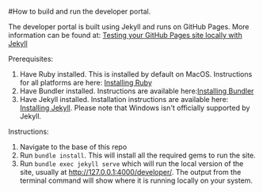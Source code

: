 #How to build and run the developer portal.

The developer portal is built using Jekyll and runs on GitHub Pages.  More information can be found at: <a href="https://docs.github.com/en/pages/setting-up-a-github-pages-site-with-jekyll/testing-your-github-pages-site-locally-with-jekyll">Testing your GitHub Pages site locally with Jekyll</a>

Prerequisites:
  1. Have Ruby installed.  This is installed by default on MacOS. Instructions for all platforms are here: <a href="https://www.ruby-lang.org/en/documentation/installation/">Installing Ruby</a>
  2. Have Bundler installed.  Instructions are available here:<a href="https://bundler.io">Installing Bundler</a>
  3. Have Jekyll installed.  Installation instructions are available here: <a href="https://jekyllrb.com">Installing Jekyll</a>. Please note that Windows isn't officially supported by Jekyll.
  
  
Instructions:
  1. Navigate to the base of this repo
  2. Run `bundle install`.  This will install all the required gems to run the site.
  3. Run `bundle exec jekyll serve` which will run the local version of the site, usually at http://127.0.0.1:4000/developer/.  The output from the terminal command will show where it is running locally on your system.


